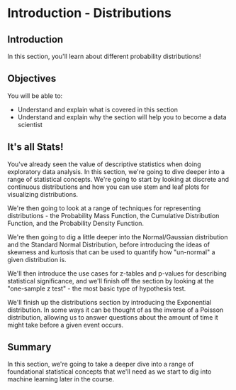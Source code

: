 
# Introduction - Distributions

## Introduction
In this section, you'll learn about different probability distributions!


## Objectives
You will be able to:
* Understand and explain what is covered in this section
* Understand and explain why the section will help you to become a data scientist

## It's all Stats!

You've already seen the value of descriptive statistics when doing exploratory data analysis. In this section, we're going to dive deeper into a range of statistical concepts. We're going to start by looking at discrete and continuous distributions and how you can use stem and leaf plots for visualizing distributions.

We're then going to look at a range of techniques for representing distributions - the Probability Mass Function, the Cumulative Distribution Function, and the Probability Density Function.

We're then going to dig a little deeper into the Normal/Gaussian distribution and the Standard Normal Distribution, before introducing the ideas of skewness and kurtosis that can be used to quantify how "un-normal" a given distribution is.

We'll then introduce the use cases for z-tables and p-values for describing statistical significance, and we'll finish off the section by looking at the "one-sample z test" - the most basic type of hypothesis test.

We'll finish up the distributions section by introducing the Exponential distribution. In some ways it can be thought of as the inverse of a Poisson distribution, allowing us to answer questions about the amount of time it might take before a given event occurs.

## Summary

In this section, we're going to take a deeper dive into a range of foundational statistical concepts that we'll need as we start to dig into machine learning later in the course.


